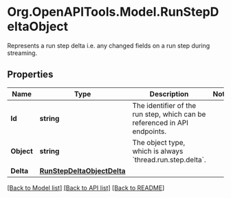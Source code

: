 # Org.OpenAPITools.Model.RunStepDeltaObject
Represents a run step delta i.e. any changed fields on a run step during streaming. 

## Properties

Name | Type | Description | Notes
------------ | ------------- | ------------- | -------------
**Id** | **string** | The identifier of the run step, which can be referenced in API endpoints. | 
**Object** | **string** | The object type, which is always &#x60;thread.run.step.delta&#x60;. | 
**Delta** | [**RunStepDeltaObjectDelta**](RunStepDeltaObjectDelta.md) |  | 

[[Back to Model list]](../README.md#documentation-for-models) [[Back to API list]](../README.md#documentation-for-api-endpoints) [[Back to README]](../README.md)

